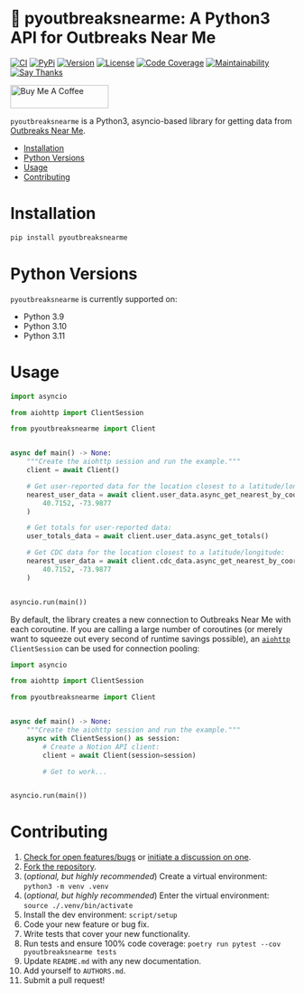 # 🚰 pyoutbreaksnearme: A Python3 API for Outbreaks Near Me

[![CI](https://github.com/bachya/pyoutbreaksnearme/workflows/CI/badge.svg)](https://github.com/bachya/pyoutbreaksnearme/actions)
[![PyPi](https://img.shields.io/pypi/v/pyoutbreaksnearme.svg)](https://pypi.python.org/pypi/pyoutbreaksnearme)
[![Version](https://img.shields.io/pypi/pyversions/pyoutbreaksnearme.svg)](https://pypi.python.org/pypi/pyoutbreaksnearme)
[![License](https://img.shields.io/pypi/l/pyoutbreaksnearme.svg)](https://github.com/bachya/pyoutbreaksnearme/blob/master/LICENSE)
[![Code Coverage](https://codecov.io/gh/bachya/pyoutbreaksnearme/branch/master/graph/badge.svg)](https://codecov.io/gh/bachya/pyoutbreaksnearme)
[![Maintainability](https://api.codeclimate.com/v1/badges/4707fac476249d515511/maintainability)](https://codeclimate.com/github/bachya/pyoutbreaksnearme/maintainability)
[![Say Thanks](https://img.shields.io/badge/SayThanks-!-1EAEDB.svg)](https://saythanks.io/to/bachya)

<a href="https://www.buymeacoffee.com/bachya1208P" target="_blank"><img src="https://cdn.buymeacoffee.com/buttons/default-orange.png" alt="Buy Me A Coffee" height="41" width="174"></a>

`pyoutbreaksnearme` is a Python3, asyncio-based library for getting data from
[Outbreaks Near Me](https://outbreaksnearme.org).

- [Installation](#installation)
- [Python Versions](#python-versions)
- [Usage](#usage)
- [Contributing](#contributing)

# Installation

```bash
pip install pyoutbreaksnearme
```

# Python Versions

`pyoutbreaksnearme` is currently supported on:

- Python 3.9
- Python 3.10
- Python 3.11

# Usage

```python
import asyncio

from aiohttp import ClientSession

from pyoutbreaksnearme import Client


async def main() -> None:
    """Create the aiohttp session and run the example."""
    client = await Client()

    # Get user-reported data for the location closest to a latitude/longitude:
    nearest_user_data = await client.user_data.async_get_nearest_by_coordinates(
        40.7152, -73.9877
    )

    # Get totals for user-reported data:
    user_totals_data = await client.user_data.async_get_totals()

    # Get CDC data for the location closest to a latitude/longitude:
    nearest_user_data = await client.cdc_data.async_get_nearest_by_coordinates(
        40.7152, -73.9877
    )


asyncio.run(main())
```

By default, the library creates a new connection to Outbreaks Near Me with each
coroutine. If you are calling a large number of coroutines (or merely want to squeeze
out every second of runtime savings possible), an
[`aiohttp`](https://github.com/aio-libs/aiohttp) `ClientSession` can be used for connection
pooling:

```python
import asyncio

from aiohttp import ClientSession

from pyoutbreaksnearme import Client


async def main() -> None:
    """Create the aiohttp session and run the example."""
    async with ClientSession() as session:
        # Create a Notion API client:
        client = await Client(session=session)

        # Get to work...


asyncio.run(main())
```

# Contributing

1. [Check for open features/bugs](https://github.com/bachya/pyoutbreaksnearme/issues)
   or [initiate a discussion on one](https://github.com/bachya/pyoutbreaksnearme/issues/new).
2. [Fork the repository](https://github.com/bachya/pyoutbreaksnearme/fork).
3. (_optional, but highly recommended_) Create a virtual environment: `python3 -m venv .venv`
4. (_optional, but highly recommended_) Enter the virtual environment: `source ./.venv/bin/activate`
5. Install the dev environment: `script/setup`
6. Code your new feature or bug fix.
7. Write tests that cover your new functionality.
8. Run tests and ensure 100% code coverage: `poetry run pytest --cov pyoutbreaksnearme tests`
9. Update `README.md` with any new documentation.
10. Add yourself to `AUTHORS.md`.
11. Submit a pull request!
